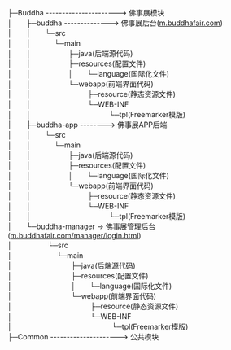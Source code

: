 ├─Buddha ----------------------> 佛事展模块  
│　　├─buddha --------------> 佛事展后台([m.buddhafair.com](http://m.buddhafair.com))   
│　　│　　└─src  
│　　│　　　 └─main  
│　　│　　　 　　├─java(后端源代码)   
│　　│　　　 　　├─resources(配置文件)   
│　　│　　　　 　│　　└─language(国际化文件)   
│　　│　　　 　　└─webapp(前端界面代码)   
│　　│　　　　　　　　├─resource(静态资源文件)    
│　　│　　　　　　　　└─WEB-INF   
│　　│　　　　　　　　　　　└─tpl(Freemarker模版)   
│　　├─buddha-app --------> 佛事展APP后端  
│　　│　　└─src  
│　　│　　　 └─main  
│　　│　　　 　　├─java(后端源代码)   
│　　│　　　 　　├─resources(配置文件)   
│　　│　　　　 　│　　└─language(国际化文件)   
│　　│　　　 　　└─webapp(前端界面代码)   
│　　│　　　　　　　　├─resource(静态资源文件)    
│　　│　　　　　　　　└─WEB-INF  
│　　│　　　　　　　　　　　└─tpl(Freemarker模版)   
│　　└─buddha-manager -> 佛事展管理后台([m.buddhafair.com/manager/login.html](http://m.buddhafair.com/manager/login.html))    
│　　　　　└─src  
│　　　　　 　└─main  
│　　　　　 　　　├─java(后端源代码)   
│　　　　　 　　　├─resources(配置文件)   
│　　　　　　　 　│　　└─language(国际化文件)   
│　　　　　 　　　└─webapp(前端界面代码)   
│　　　　　　　　　　　├─resource(静态资源文件)    
│　　　　　　　　　　　└─WEB-INF  
│　　　　　　　　　　　　　　└─tpl(Freemarker模版)  
├─Common ---------------------> 公共模块
